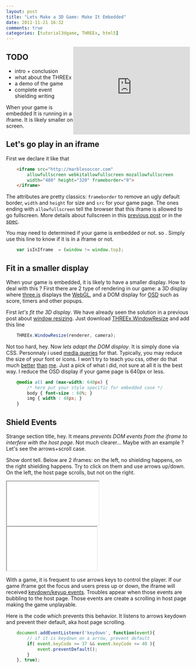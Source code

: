 ```yaml
---
layout: post
title: "Lets Make a 3D Game: Make It Embedded"
date: 2011-11-21 16:32
comments: true
categories: [tutorial3dgame, THREEx, html5]
---
```


<iframe src="http://marblesoccer.com"
	allowfullscreen webkitallowfullscreen mozallowfullscreen
	width="320" height="240" frameborder="0" style="float: right;">
</iframe>

## TODO

* intro + conclusion
* what about the THREEx
* a demo of the game
* complete event shielding writing



When your game is embedded
It is running in a iframe.
It is likely smaller on screen.

## Let's go play in an iframe

First we declare it like that

```html
	<iframe src="http://marblesoccer.com"
		allowfullscreen webkitallowfullscreen mozallowfullscreen
		width="480" height="320" frameborder="0">
	</iframe>
```

The attributes are pretty classics: ```frameborder``` to remove an ugly default border,
```width``` and ```height``` for size and ```src``` for your game page.
The ones ending with ```allowfullscreen``` tell the browser that this iframe is
allowed to go fullscreen. More details about fullscreen in this
[previous post](/blog/2011/11/17/lets-make-a-3d-game-make-it-fullscreen/)
or in the [spec](http://dvcs.w3.org/hg/fullscreen/raw-file/tip/Overview.html).

You may need to determined if your game is embedded or not.
so . Simply use this line to know if it is in a iframe or not.

```javascript
	var isInIframe	= (window != window.top);
```

## Fit in a smaller display

When your game is embedded, it is likely to have a smaller display. How to deal
with this ?
First there are 2 type of rendering in our game:
a 3D display where
[three.js](https://github.com/mrdoob/three.js/)
displays the
[WebGL](http://en.wikipedia.org/wiki/WebGL), and
a DOM display for
[OSD](http://en.wikipedia.org/wiki/On-screen_display)
such as score, timers and other popups.

First *let's fit the 3D display*.
We have already seen the solution in a previous post about
[window resizing](/blog/2011/08/30/window-resize-for-your-demos/).
Just download
[THREEx.WindowResize](/data/THREEx/THREEx.WindowResize.js) and add this line

```javascript
	THREEx.WindowResize(renderer, camera);
```

Not too hard, hey. Now *lets adapt the DOM display*. It is simply done via CSS.
Personnaly i used
[media queries](http://www.w3.org/TR/css3-mediaqueries/)
for that. 
Typically, you may reduce the size of your font or icons.
I won't try to teach you css, other do that much
[better](https://developer.mozilla.org/en/CSS/Media_queries)
[than](http://www.html5rocks.com/en/mobile/mobifying.html#toc-mediaqueries)
[me](http://thinkvitamin.com/code/media-queries-width-and-height-video-tutorial/).
Just a pick of what i did, not sure at all it is the best way.
I reduce the OSD display if your game page is 640px or less.

```css
	@media all and (max-width: 640px) {
		/* here put your style specific for embedded case */
		body { font-size : 60%; }
		img { width : 48px; }
	}
```

## Shield Events

Strange section title, hey.
It means *prevents DOM events from the iframe to interfere with the host page*.
Not much clearer...
Maybe with an example ? Let's see the arrows+scroll case.

Show dont tell. Below are 2 iframes: on the left, no shielding happens, on the right
shielding happens. Try to click on them and use arrows up/down. On the left, the host page scrolls,
but not on the right.

<iframe src="/data/THREEx/examples/threex.embedded/noshield-iframe.html" width='50%' height='120px'></iframe>
<iframe src="/data/THREEx/examples/threex.embedded/withshield-iframe.html" width='49%' height='120px'></iframe>

With a game, it is frequent to use arrows keys to control the player.
If our game iframe got the focus and users press up or down, the iframe will received
[keydown/keyup events](http://www.quirksmode.org/dom/events/keys.html).
Troubles appear when those events are bubbling to the host page. Those events are
create a scrolling in host page making the game unplayable. 

Here is the code which prevents this behavior. It listens to arrows keydown
and prevent their default, aka host page scrolling.

```javascript
	document.addEventListener('keydown', function(event){
		// if it is keydown on a arrow, prevent default
		if( event.keyCode >= 37 && event.keyCode <= 40 ){
			event.preventDefault();
		}
	}, true);
```



